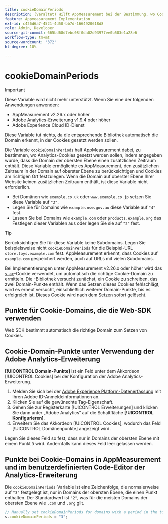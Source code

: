 ```yaml
---
title: cookieDomainPeriods
description: (Veraltet) Hilft AppMeasurement bei der Bestimmung, wo Cookies gespeichert werden sollen, wenn die Domain auf oberster Ebene einer Website einen Punkt enthält.
feature: Appmeasurement Implementation
exl-id: c426d6a7-4521-4d50-bb7d-1664920618d8
role: Admin, Developer
source-git-commit: 665bd68d7ebc08f0da02d93977ee0b583e1a28e6
workflow-type: tm+mt
source-wordcount: '372'
ht-degree: 18%

---
```


# cookieDomainPeriods

>[!IMPORTANT]
>Diese Variable wird nicht mehr unterstützt. Wenn Sie eine der folgenden Anwendungen anwenden:
>
>* AppMeasurement v2.26.x oder höher
>* Adobe Analytics-Erweiterung v1.9.4 oder höher
>* Adobe Experience Cloud ID-Dienst
>
>Diese Variable tut nichts, da die entsprechende Bibliothek automatisch die Domain erkennt, in der Cookies gesetzt werden sollen.

Die Variable `cookieDomainPeriods` half AppMeasurement dabei, zu bestimmen, wo Analytics-Cookies gesetzt werden sollen, indem angegeben wurde, dass die Domain der obersten Ebene einen zusätzlichen Zeitraum enthält. Diese Variable ermöglichte es AppMeasurement, den zusätzlichen Zeitraum in der Domain auf oberster Ebene zu berücksichtigen und Cookies am richtigen Ort festzulegen. Wenn die Domain auf oberster Ebene Ihrer Website keinen zusätzlichen Zeitraum enthält, ist diese Variable nicht erforderlich.

* Bei Domänen wie `example.co.uk` oder `www.example.co.jp` setzen Sie diese Variable auf `"3"`.
* Legen Sie für Domains wie `example.nsw.gov.au` diese Variable auf `"4"` fest.
* Lassen Sie bei Domains wie `example.com` oder `products.example.org` das Festlegen dieser Variablen aus oder legen Sie sie auf `"2"` fest.

>[!TIP]
>
>Berücksichtigen Sie für diese Variable keine Subdomains. Legen Sie beispielsweise nicht `cookieDomainPeriods` für die Beispiel-URL `store.toys.example.com` fest. AppMeasurement erkennt, dass Cookies auf `example.com` gespeichert werden, auch auf URLs mit vielen Subdomains.

Bei Implementierungen unter AppMeasurement v2.26.x oder höher wird das [`s_ac`](https://experienceleague.adobe.com/de/docs/core-services/interface/data-collection/cookies/analytics)-Cookie verwendet, um automatisch die richtige Cookie-Domain zu ermitteln. Die -Bibliothek versucht zunächst, ein Cookie zu schreiben, das zwei Domain-Punkte enthält. Wenn das Setzen dieses Cookies fehlschlägt, wird es erneut versucht, einschließlich weiterer Domain-Punkte, bis es erfolgreich ist. Dieses Cookie wird nach dem Setzen sofort gelöscht.

## Punkte für Cookie-Domains, die die Web-SDK verwenden

Web SDK bestimmt automatisch die richtige Domain zum Setzen von Cookies.

## Cookie-Domain-Punkte unter Verwendung der Adobe Analytics-Erweiterung

**[!UICONTROL Domain-Punkte]** ist ein Feld unter dem Akkordeon [!UICONTROL Cookies] bei der Konfiguration der Adobe Analytics-Erweiterung.

1. Melden Sie sich bei der [Adobe Experience Platform-Datenerfassung](https://experience.adobe.com/data-collection) mit Ihren Adobe ID-Anmeldeinformationen an.
1. Klicken Sie auf die gewünschte Tag-Eigenschaft.
1. Gehen Sie zur Registerkarte [!UICONTROL Erweiterungen] und klicken Sie dann unter „Adobe Analytics“ auf die Schaltfläche **[!UICONTROL Konfigurieren]**.
1. Erweitern Sie das Akkordeon [!UICONTROL Cookies], wodurch das Feld [!UICONTROL Domänenpunkte] angezeigt wird.

Legen Sie dieses Feld so fest, dass nur in Domains der obersten Ebene mit einem Punkt `3` wird. Andernfalls kann dieses Feld leer gelassen werden.

## Punkte bei Cookie-Domains in AppMeasurement und im benutzerdefinierten Code-Editor der Analytics-Erweiterung

Die `cookieDomainPeriods`-Variable ist eine Zeichenfolge, die normalerweise auf `"3"` festgelegt ist, nur in Domains der obersten Ebene, die einen Punkt enthalten. Der Standardwert ist `"2"`, was für die meisten Domains der obersten Ebene wie `.com` und `.org` gilt.

```js
// Manually set cookieDomainPeriods for domains with a period in the top-level domain, such as www.example.co.uk
s.cookieDomainPeriods = "3";
```

